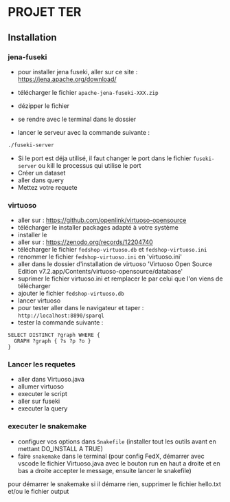 # PROJET TER

## Installation

### jena-fuseki
- pour installer jena fuseki, aller sur ce site :
https://jena.apache.org/download/

- télécharger le fichier `apache-jena-fuseki-XXX.zip`

- dézipper le fichier
- se rendre avec le terminal dans le dossier
- lancer le serveur avec la commande suivante :
```bash 
./fuseki-server
```

- Si le port est déja utilisé, il faut changer le port dans le fichier `fuseki-server` ou kill le processus qui utilise le port
- Créer un dataset
- aller dans query
- Mettez votre requete


### virtuoso
- aller sur : https://github.com/openlink/virtuoso-opensource
- télécharger le installer packages adapté à votre système
- installer le
- aller sur : https://zenodo.org/records/12204740
- télécharger le fichier `fedshop-virtuoso.db` et `fedshop-virtuoso.ini`
- renommer le fichier `fedshop-virtuoso.ini` en 'virtuoso.ini'
- aller dans le dossier d'installation de virtuoso 'Virtuoso Open Source Edition v7.2.app/Contents/virtuoso-opensource/database'
- suprimer le fichier virtuoso.ini et remplacer le par celui que l'on viens de télécharger
- ajouter le fichier `fedshop-virtuoso.db`
- lancer virtuoso
- pour tester aller dans le navigateur et taper : `http://localhost:8890/sparql`
- tester la commande suivante :
```sparql
SELECT DISTINCT ?graph WHERE {
  GRAPH ?graph { ?s ?p ?o }
}
```

### Lancer les requetes
- aller dans Virtuoso.java 
- allumer virtuoso
- executer le script
- aller sur fuseki
- executer la query


### executer le snakemake
- configuer vos options dans `Snakefile` (installer tout les outils avant en mettant DO_INSTALL A TRUE)
- faire ```snakemake``` dans le terminal
(pour config FedX, démarrer avec vscode le fichier Virtuoso.java avec le bouton run en haut a droite et en bas a droite accepter le message, ensuite lancer le snakefile)

pour démarrer le snakemake si il démarre rien, supprimer le fichier hello.txt et/ou le fichier output

